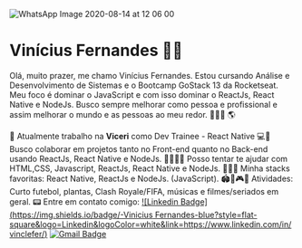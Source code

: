![WhatsApp Image 2020-08-14 at 12 06 00](https://user-images.githubusercontent.com/39500774/90291041-5f427a00-de55-11ea-9bed-4277663eb05c.jpeg)
# Vinícius Fernandes  🖖🏽
Olá, muito prazer, me chamo Vinícius Fernandes.
Estou cursando Análise e Desenvolvimento de Sistemas e o Bootcamp GoStack 13 da Rocketseat.
Meu foco é dominar o JavaScript e com isso dominar o ReactJs, React Native e NodeJs. 
Busco sempre melhorar como pessoa e profissional e assim melhorar o mundo e as pessoas ao meu redor. 👨🏽‍💻 🌎


🚀 Atualmente trabalho na **Viceri** como Dev Trainee - React Native
💻💙 Busco colaborar em projetos tanto no Front-end quanto no Back-end usando ReactJs, React Native e NodeJs. 
🤞🏼🤙🏽 Posso tentar te ajudar com HTML,CSS, Javascript,  ReactJs, React Native e NodeJs.
👨🏽‍💻 Minha stacks favoritas: React Native, ReactJs e NodeJs. (JavaScript).
🏟️🎄🎮🎵 Atividades: Curto futebol, plantas, Clash Royale/FIFA, músicas e filmes/seriados em geral.
📟 Entre em contato comigo: [![Linkedin Badge](https://img.shields.io/badge/-Vinicius Fernandes-blue?style=flat-square&logo=Linkedin&logoColor=white&link=https://www.linkedin.com/in/vinclefer/)](https://www.linkedin.com/in/vinclefer/) 
[![Gmail Badge](https://img.shields.io/badge/-viniciusclementefernandes@gmail.com-c14438?style=flat-square&logo=Gmail&logoColor=white&link=mailto:viniciusclementefernandes@gmail.com)](mailto:viniciusclementefernandes@gmail.com)

